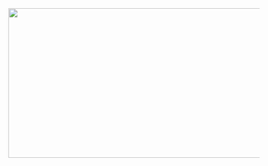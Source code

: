 <div style="text-align: center;">

<a href="https://github.com/devxb/gitanimals">
<img
  src="https://render.gitanimals.org/farms/gaeunpark7"
  width="600"
  height="300"
/>
</a>
  
</div>
